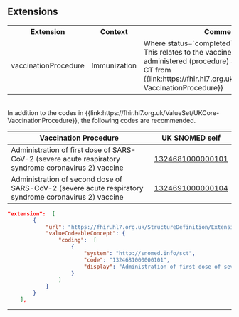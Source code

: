 ## Extensions

<table class="assets">
<tr>
<th width="20%">Extension</th>
<th width="20%">Context</th>
<th width="30%">Comment</th>
</tr>
<tr>
<td>vaccinationProcedure</td>
<td>Immunization</td>
<td>Where status=`completed` this is Mandatory.
This relates to the vaccine that was administered (procedure) and is a SNOMED CT from {{link:https://fhir.hl7.org.uk/ValueSet/UKCore-VaccinationProcedure}}</td>
</tr>
</table>
<br>
In addition to the codes in {{link:https://fhir.hl7.org.uk/ValueSet/UKCore-VaccinationProcedure}}, the following codes are recommended.

<table>
<thead>
<th data-no-sort >
Vaccination Procedure
</th>
<th data-no-sort >
UK SNOMED self
</th>
</thead>
<tr>
<td>
Administration of first dose of SARS-CoV-2 (severe acute respiratory syndrome coronavirus 2) vaccine
</td>
<td>
<a href="https://termbrowser.nhs.uk/?perspective=full&conceptId1=1324681000000101" target="_blank">1324681000000101</a>
</td>
</tr>
<tr>
<td>
Administration of second dose of SARS-CoV-2 (severe acute respiratory syndrome coronavirus 2) vaccine
</td>
<td>
<a href="https://termbrowser.nhs.uk/?perspective=full&conceptId1=1324691000000104" target="_blank">1324691000000104</a>
</td>
</tr>
</table>

```json
"extension":  [
        {
            "url": "https://fhir.hl7.org.uk/StructureDefinition/Extension-UKCore-VaccinationProcedure",
            "valueCodeableConcept": {
                "coding":  [
                    {
                        "system": "http://snomed.info/sct",
                        "code": "1324681000000101",
                        "display": "Administration of first dose of severe acute respiratory syndrome coronavirus 2 vaccine (procedure)"
                    }
                ]
            }
        }
    ],
```

---